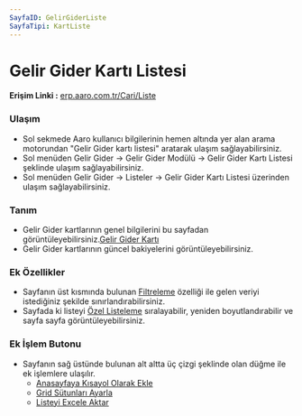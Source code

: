```yaml
---
SayfaID: GelirGiderListe
SayfaTipi: KartListe
---
```


# Gelir Gider Kartı Listesi

**Erişim Linki :** [erp.aaro.com.tr/Cari/Liste](https://erp.aaro.com.tr/Cari/Liste)

### Ulaşım 

- Sol sekmede Aaro kullanıcı bilgilerinin hemen altında yer alan arama motorundan "Gelir Gider kartı listesi" aratarak ulaşım sağlayabilirsiniz.
- Sol menüden Gelir Gider -> Gelir Gider Modülü -> Gelir Gider Kartı Listesi şeklinde ulaşım sağlayabilirsiniz. 
- Sol menüden Gelir Gider -> Listeler -> Gelir Gider Kartı Listesi üzerinden ulaşım sağlayabilirsiniz.

### Tanım 

- Gelir Gider kartlarının genel bilgilerini bu sayfadan görüntüleyebilirsiniz.[Gelir Gider Kartı](../GelirGider/GelirGiderKarti.md)
- Gelir Gider kartlarının güncel bakiyelerini görüntüleyebilirsiniz.

### Ek Özellikler 

- Sayfanın üst kısmında bulunan [Filtreleme](../TemelOzellikler/SayfaKisitlari.md) özelliği ile gelen veriyi istediğiniz şekilde sınırlandırabilirsiniz.
- Sayfada ki listeyi [Özel Listeleme](../TemelOzellikler/ListeNesnesi.md) sıralayabilir, yeniden boyutlandırabilir ve sayfa sayfa görüntüleyebilirsiniz.

### Ek İşlem Butonu

- Sayfanın sağ üstünde bulunan alt altta üç çizgi şeklinde olan düğme ile ek işlemlere ulaşılır.
	- [Anasayfaya Kısayol Olarak Ekle](../TemelOzellikler/KisaYollaraEkleme.md)
	- [Grid Sütunları Ayarla](../TemelOzellikler/GridSutunAyarlari.md)
	- [Listeyi Excele Aktar](../TemelOzellikler/ListeyiExceleAktar.md)